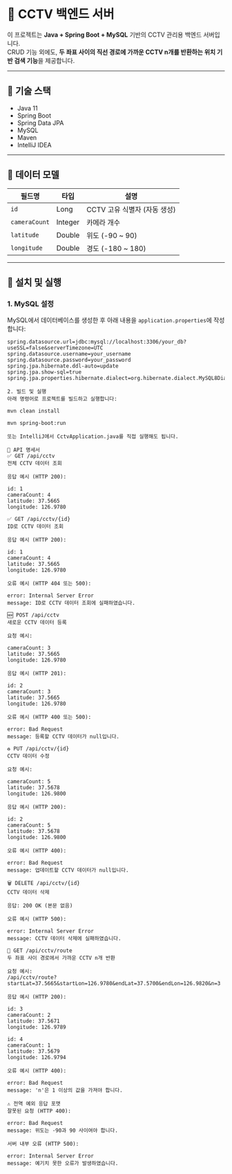 # 📡 CCTV 백엔드 서버

이 프로젝트는 **Java + Spring Boot + MySQL** 기반의 CCTV 관리용 백엔드 서버입니다.  
CRUD 기능 외에도, **두 좌표 사이의 직선 경로에 가까운 CCTV n개를 반환하는 위치 기반 검색 기능**을 제공합니다.

---

## 🧰 기술 스택

- Java 11
- Spring Boot
- Spring Data JPA
- MySQL
- Maven
- IntelliJ IDEA

---

## 🧱 데이터 모델

| 필드명         | 타입     | 설명                        |
|----------------|----------|-----------------------------|
| `id`           | Long     | CCTV 고유 식별자 (자동 생성) |
| `cameraCount`  | Integer  | 카메라 개수                 |
| `latitude`     | Double   | 위도 (-90 ~ 90)             |
| `longitude`    | Double   | 경도 (-180 ~ 180)           |

---

## 🚀 설치 및 실행

### 1. MySQL 설정

MySQL에서 데이터베이스를 생성한 후 아래 내용을 `application.properties`에 작성합니다:

```properties
spring.datasource.url=jdbc:mysql://localhost:3306/your_db?useSSL=false&serverTimezone=UTC
spring.datasource.username=your_username
spring.datasource.password=your_password
spring.jpa.hibernate.ddl-auto=update
spring.jpa.show-sql=true
spring.jpa.properties.hibernate.dialect=org.hibernate.dialect.MySQL8Dialect

2. 빌드 및 실행
아래 명령어로 프로젝트를 빌드하고 실행합니다:

mvn clean install

mvn spring-boot:run

또는 IntelliJ에서 CctvApplication.java를 직접 실행해도 됩니다.

📌 API 명세서
✅ GET /api/cctv
전체 CCTV 데이터 조회

응답 예시 (HTTP 200):

id: 1
cameraCount: 4
latitude: 37.5665
longitude: 126.9780

✅ GET /api/cctv/{id}
ID로 CCTV 데이터 조회

응답 예시 (HTTP 200):

id: 1
cameraCount: 4
latitude: 37.5665
longitude: 126.9780

오류 예시 (HTTP 404 또는 500):

error: Internal Server Error
message: ID로 CCTV 데이터 조회에 실패하였습니다.

🆕 POST /api/cctv
새로운 CCTV 데이터 등록

요청 예시:

cameraCount: 3
latitude: 37.5665
longitude: 126.9780

응답 예시 (HTTP 201):

id: 2
cameraCount: 3
latitude: 37.5665
longitude: 126.9780

오류 예시 (HTTP 400 또는 500):

error: Bad Request
message: 등록할 CCTV 데이터가 null입니다.

♻️ PUT /api/cctv/{id}
CCTV 데이터 수정

요청 예시:

cameraCount: 5
latitude: 37.5678
longitude: 126.9800

응답 예시 (HTTP 200):

id: 2
cameraCount: 5
latitude: 37.5678
longitude: 126.9800

오류 예시 (HTTP 400):

error: Bad Request
message: 업데이트할 CCTV 데이터가 null입니다.

🗑 DELETE /api/cctv/{id}
CCTV 데이터 삭제

응답: 200 OK (본문 없음)

오류 예시 (HTTP 500):

error: Internal Server Error
message: CCTV 데이터 삭제에 실패하였습니다.

📍 GET /api/cctv/route
두 좌표 사이 경로에서 가까운 CCTV n개 반환

요청 예시:
/api/cctv/route?startLat=37.5665&startLon=126.9780&endLat=37.5700&endLon=126.9820&n=3

응답 예시 (HTTP 200):

id: 3
cameraCount: 2
latitude: 37.5671
longitude: 126.9789

id: 4
cameraCount: 1
latitude: 37.5679
longitude: 126.9794

오류 예시 (HTTP 400):

error: Bad Request
message: 'n'은 1 이상의 값을 가져야 합니다.

⚠️ 전역 예외 응답 포맷
잘못된 요청 (HTTP 400):

error: Bad Request
message: 위도는 -90과 90 사이여야 합니다.

서버 내부 오류 (HTTP 500):

error: Internal Server Error
message: 예기치 못한 오류가 발생하였습니다.
